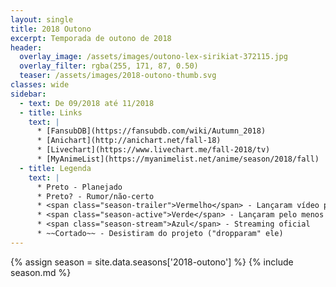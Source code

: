 ```yaml
---
layout: single
title: 2018 Outono
excerpt: Temporada de outono de 2018
header:
  overlay_image: /assets/images/outono-lex-sirikiat-372115.jpg
  overlay_filter: rgba(255, 171, 87, 0.50)
  teaser: /assets/images/2018-outono-thumb.svg
classes: wide
sidebar:
  - text: De 09/2018 até 11/2018
  - title: Links
    text: |
      * [FansubDB](https://fansubdb.com/wiki/Autumn_2018)
      * [Anichart](http://anichart.net/fall-18)
      * [Livechart](https://www.livechart.me/fall-2018/tv)
      * [MyAnimeList](https://myanimelist.net/anime/season/2018/fall)
  - title: Legenda
    text: |
      * Preto - Planejado
      * Preto? - Rumor/não-certo
      * <span class="season-trailer">Vermelho</span> - Lançaram vídeo promocional ou trailer
      * <span class="season-active">Verde</span> - Lançaram pelo menos um episódio
      * <span class="season-stream">Azul</span> - Streaming oficial
      * ~~Cortado~~ - Desistiram do projeto ("dropparam" ele)
---
```


<!-- Para editar a tabela abra o arquivo /data/seasons/2018-outono.yml -->
{% assign season = site.data.seasons['2018-outono'] %}
{% include season.md %}
